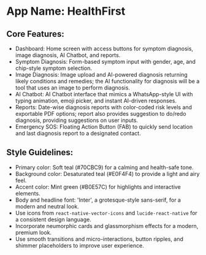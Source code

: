 # **App Name**: HealthFirst

## Core Features:

- Dashboard: Home screen with access buttons for symptom diagnosis, image diagnosis, AI Chatbot, and reports.
- Symptom Diagnosis: Form-based symptom input with gender, age, and chip-style symptom selection.
- Image Diagnosis: Image upload and AI-powered diagnosis returning likely conditions and remedies; the AI functionality for diagnosis will be a tool that uses an image to perform diagnosis.
- AI Chatbot: AI Chatbot interface that mimics a WhatsApp-style UI with typing animation, emoji picker, and instant AI-driven responses.
- Reports: Date-wise diagnosis reports with color-coded risk levels and exportable PDF options; report also provides suggestion to do/redo diagnosis, providing suggestions on user inputs.
- Emergency SOS: Floating Action Button (FAB) to quickly send location and last diagnosis report to a designated contact.

## Style Guidelines:

- Primary color: Soft teal (#70CBC9) for a calming and health-safe tone.
- Background color: Desaturated teal (#E0F4F4) to provide a light and airy feel.
- Accent color: Mint green (#B0E57C) for highlights and interactive elements.
- Body and headline font: 'Inter', a grotesque-style sans-serif, for a modern and neutral look.
- Use icons from `react-native-vector-icons` and `lucide-react-native` for a consistent design language.
- Incorporate neumorphic cards and glassmorphism effects for a modern, premium look.
- Use smooth transitions and micro-interactions, button ripples, and shimmer placeholders to improve user experience.
